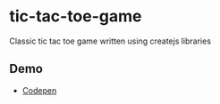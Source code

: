 # tic-tac-toe-game

Classic tic tac toe game written using createjs libraries  

## Demo


* [Codepen](https://codepen.io/Consplash/full/NNMaPE)
